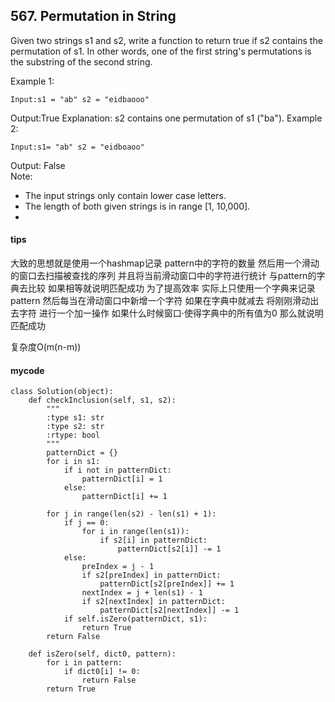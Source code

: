 ## 567. Permutation in String

Given two strings s1 and s2, write a function to return true if s2 contains the permutation of s1. In other words, one of the first string's permutations is the substring of the second string.

Example 1:

```
Input:s1 = "ab" s2 = "eidbaooo"
```
Output:True
Explanation: s2 contains one permutation of s1 ("ba").
Example 2:

```
Input:s1= "ab" s2 = "eidboaoo"
```
Output: False  
Note:
- The input strings only contain lower case letters.
- The length of both given strings is in range [1, 10,000].
- 


#### tips
大致的思想就是使用一个hashmap记录 pattern中的字符的数量 然后用一个滑动的窗口去扫描被查找的序列
并且将当前滑动窗口中的字符进行统计 与pattern的字典去比较 如果相等就说明匹配成功 为了提高效率 实际上只使用一个字典来记录pattern 然后每当在滑动窗口中新增一个字符 如果在字典中就减去 将刚刚滑动出去字符 进行一个加一操作 如果什么时候窗口·使得字典中的所有值为0 那么就说明匹配成功

复杂度O(m(n-m))

#### mycode

```
class Solution(object):
    def checkInclusion(self, s1, s2):
        """
        :type s1: str
        :type s2: str
        :rtype: bool
        """
        patternDict = {}
        for i in s1:
            if i not in patternDict:
                patternDict[i] = 1
            else:
                patternDict[i] += 1

        for j in range(len(s2) - len(s1) + 1):
            if j == 0:
                for i in range(len(s1)):
                    if s2[i] in patternDict:
                        patternDict[s2[i]] -= 1
            else:
                preIndex = j - 1
                if s2[preIndex] in patternDict:
                    patternDict[s2[preIndex]] += 1
                nextIndex = j + len(s1) - 1
                if s2[nextIndex] in patternDict:
                    patternDict[s2[nextIndex]] -= 1
            if self.isZero(patternDict, s1):
                return True
        return False

    def isZero(self, dict0, pattern):
        for i in pattern:
            if dict0[i] != 0:
                return False
        return True
```

